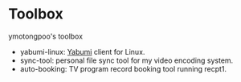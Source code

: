 # Toolbox

ymotongpoo's toolbox

* yabumi-linux: [Yabumi](https://yabumi.cc) client for Linux.
* sync-tool: personal file sync tool for my video encoding system.
* auto-booking: TV program record booking tool running recpt1.